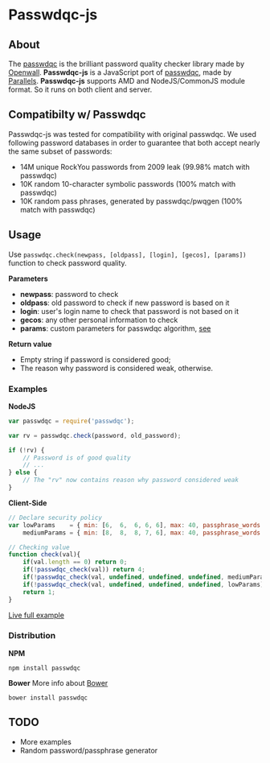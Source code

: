 # Passwdqc-js
## About

The [passwdqc](http://openwall.com/passwdqc/) is the brilliant password quality checker library made by [Openwall](http://openwall.com/). **Passwdqc-js** is a JavaScript port of [passwdqc](http://openwall.com/passwdqc/), made by [Parallels](https://www.parallels.com/). **Passwdqc-js** supports AMD and NodeJS/CommonJS module format. So it runs on both client and server.

## Compatibilty w/ Passwdqc

Passwdqc-js was tested for compatibility with original passwdqc. We used following password databases in order to guarantee that both accept nearly the same subset of passwords:

* 14M unique RockYou passwords from 2009 leak (99.98% match with passwdqc)
* 10K random 10-character symbolic passwords (100% match with passwdqc)
* 10K random pass phrases, generated by passwdqc/pwqgen (100% match with passwdqc)

## Usage
Use `passwdqc.check(newpass, [oldpass], [login], [gecos], [params])` function to check password quality.

**Parameters**

* **newpass**: password to check
* **oldpass**: old password to check if new password is based on it
* **login**: user's login name to check that password is not based on it
* **gecos**: any other personal information to check
* **params**: custom parameters for passwdqc algorithm, [see](http://www.openwall.com/passwdqc/README.shtml)

**Return value**

* Empty string if password is considered good;
* The reason why password is considered weak, otherwise.

### Examples
**NodeJS**
```js
var passwdqc = require('passwdqc');

var rv = passwdqc.check(password, old_password);

if (!rv) {
	// Password is of good quality
	// ...
} else {
	// The "rv" now contains reason why password considered weak
}
```

**Client-Side**
```js
// Declare security policy
var lowParams	 = { min: [6,  6,  6, 6, 6], max: 40, passphrase_words: 3, match_length: 4, similar_deny: 1, random_bits: 47, flags: 3, retry: 3 },
	mediumParams = { min: [8,  8,  8, 7, 6], max: 40, passphrase_words: 3, match_length: 4, similar_deny: 1, random_bits: 47, flags: 3, retry: 3 };

// Checking value
function check(val){
    if(val.length == 0) return 0;
    if(!passwdqc_check(val)) return 4;
    if(!passwdqc_check(val, undefined, undefined, undefined, mediumParams)) return 3;
    if(!passwdqc_check(val, undefined, undefined, undefined, lowParams)) return 2;
    return 1;
}
```
[Live full example](http://jsfiddle.net/burashka/mdhs4/2/embedded/result/)

### Distribution
**NPM**
```shell
npm install passwdqc
```

**Bower**
More info about [Bower](http://bower.io/)
```shell
bower install passwdqc
```

## TODO
* More examples
* Random password/passphrase generator
